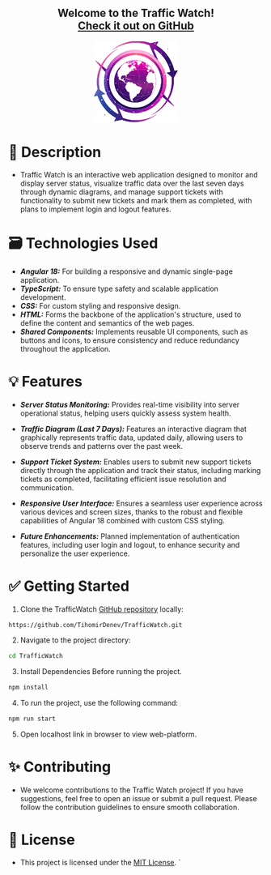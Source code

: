 <h2 align="center">
  Welcome to the Traffic Watch! <br/>
  <a href="https://github.com/TihomirDenev/TrafficWatch" target="_blank">Check it out on GitHub</a>
</h2>
<div align="center">
  <img src="public/globe.png" alt="Traffic Watch" style="height: 160px;" />
</div>

# 📝 Description

- Traffic Watch is an interactive web application designed to monitor and display server status, visualize traffic data over the last seven days through dynamic diagrams, and manage support tickets with functionality to submit new tickets and mark them as completed, with plans to implement login and logout features.

# 🗃️ Technologies Used

- **_Angular 18:_** For building a responsive and dynamic single-page application.
- **_TypeScript:_** To ensure type safety and scalable application development.
- **_CSS:_** For custom styling and responsive design.
- **_HTML:_** Forms the backbone of the application's structure, used to define the content and semantics of the web pages.
- **_Shared Components:_** Implements reusable UI components, such as buttons and icons, to ensure consistency and reduce redundancy throughout the application.

# 💡 Features

- **_Server Status Monitoring:_** Provides real-time visibility into server operational status, helping users quickly assess system health.

- **_Traffic Diagram (Last 7 Days):_** Features an interactive diagram that graphically represents traffic data, updated daily, allowing users to observe trends and patterns over the past week.

- **_Support Ticket System:_** Enables users to submit new support tickets directly through the application and track their status, including marking tickets as completed, facilitating efficient issue resolution and communication.

- **_Responsive User Interface:_** Ensures a seamless user experience across various devices and screen sizes, thanks to the robust and flexible capabilities of Angular 18 combined with custom CSS styling.

- **_Future Enhancements:_** Planned implementation of authentication features, including user login and logout, to enhance security and personalize the user experience.

# ✅ Getting Started

1. Clone the TrafficWatch [GitHub repository](https://github.com/TihomirDenev/TrafficWatch) locally:

```bash
https://github.com/TihomirDenev/TrafficWatch.git
```

2. Navigate to the project directory:

```bash
cd TrafficWatch
```

3. Install Dependencies Before running the project.

```bash
npm install
```

4. To run the project, use the following command:

```bash
npm run start
```

5. Open localhost link in browser to view web-platform.

# ✨ Contributing

- We welcome contributions to the Traffic Watch project! If you have suggestions, feel free to open an issue or submit a pull request. Please follow the contribution guidelines to ensure smooth collaboration.

# 📇 License

- This project is licensed under the [MIT License](https://opensource.org/licenses/MIT).
  `
